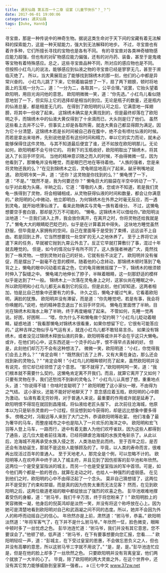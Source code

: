 ```yaml
---
title: 通天仙路 第五百一十二章 设宴（儿童节快乐^？_？^）
date: 2017-06-01 19:00:06
categories: 通天仙路
tags: [Duke, Hannb]
---
```


寻宝兽，那是一种传说中的神奇生物。据说这类生命对于天下间的宝藏有着无法解释的探索能力，这是一种天赋能力，强大到无法解释的地步。
不过，寻宝兽也有着许多种，它们所擅长寻找的宝物也是各有不同。
有的寻宝兽对各类神奇植物感应能力超强，但也有的对矿物感应能力偏强，还有的对丹药、装备，甚至于是鬼魂等宝物有着特殊感应。总之，这些寻宝兽品种不同，所对应的感应物也是不同。
但按照小红鸟儿的说法，能够感应到仙液之物的寻宝兽已经是寥寥无几，甚至于濒临灭绝了。
所以，当大黄展现出了能够找到锦绣木的那一刻，他们的心中都是异常兴奋的。
小红鸟儿跳了下来，它侧着脑袋想了一下，扇了两下翅膀，顿时将地面上的玉瓶一分为二，道：“一分为二，各取其一，公平合理。”说罢，它抬头望着欧阳明，用目光询问他的意思。
欧阳明微微一笑，道：“你先选。”
小红鸟儿看似随意地划了一下，但实际上它的选择却是相当的到位。无论是瓶子的数量，还是瓶内的仙液总量，都是相差无几的。
在得到了欧阳明的认可之后，它满意地一挥翅膀，将其中一份收了起来。
这锦绣木确实是大黄找到的，但是最终却落在了欧阳明之手，而锦绣木中的仙液大黄仅得到了十余滴而已，大头则是归了他们。
虽然这些看上去并不公平，但事实上却是各取所需，就连大黄自己都显得颇为满足。因为它十分清楚，这锦绣木若是长时间被自己吞在腹中，绝不会有喷吐仙液的时候。而若是拿出来培养，先别说他是否有这份时间和精力，单以它的实力而论，就未必能够保得住这件灵物。
与其不知道最后便宜了谁，还不如放在欧阳明那儿。无论如何，欧阳明都不会亏待它的。
将剩下的玉瓶收好，欧阳明取出了锦绣木，将其送入了长羽手环空间。
当他的精神意识随之而入的时候，不由得微微一怔，因为他看到了，那懒龟并没有睡觉，而是眼巴巴地在等待着他。
“人族的强者，您是来将灵物还我的么？”在见到锦绣木之后，灵龟明显地高兴了起来，龇牙咧嘴地说道。
欧阳明冷笑一声，道：“还你？这灵物是你找到的么？”
懒龟愣了一下，道：“不是。”
“既然不是，我为何要还你？”
懒龟巨大的脑袋在半空中转动了一下，似乎对此极为头痛，半晌之后，它道：“尊敬的人类，您或许不知道，若是我们灵龟一族得到了灵物，将会相辅相成，从灵物获得仙液的时间和数量，都会让你满意的。”
欧阳明的心中微动，他立即明白，为何锦绣木在外界之时毫无反应，而一遇到灵龟，就开始喷薄仙液了。
看来此物确实与灵龟一族有着缘分。
不过，这懒龟想要空手套白狼，那却是万万不可能的。
“懒龟，这锦绣木可以借给你。”欧阳明淡淡地道：“一旦我们进入上界，我会放你离开，在离开之时，你将灵物还给我就是了。”
懒龟大大的眼睛眨巴眨巴的，似乎是在计算着其中得失。
这块地方睡觉虽然舒服，但毕竟是人家拥有的空间，自己在里面等于是受到了束缚，远远谈不上自由。若是回到上界，它当然想要找一处空旷的无人之地休养了。
至于上界将它派遣下来的任务，早就被它抛到九霄云外去了。反正它早就打算敷衍了事，混过十年就去睡觉的。
但是，如今的情况似乎有所不同了。这人族强者神通广大，竟然找到了一株灵物。一想到灵物对自己的好处，它就有些不淡定了。
欧阳明并没有催促，而是摆出了一副毫不在意的模样。随着他的心念转动，那锦绣木顿时落到了龟背之上，懒龟的眼中闪动着欢喜之色，它的龟背微微摇摆了一下，锦绣木的根须顿时伸入了裂缝之中。
懒龟竭力地伸长了脖子，半眯着眼睛，这一刻那舒适的模样似乎是达到了**一般。
锦绣木上一次落在灵龟身上之时，这家伙尚在睡眠之中，所以欧阳明和小红鸟儿都无从看到它的反应。但是此刻，他们却知道，这两者相加，怕是比自己想象中还要有力的多。
许久之后，懒龟才缓过气来，它看着欧阳明，满脸的犹豫。
欧阳明并没有滞留，而是道：“你先睡觉吧，若是有事，我会将你唤醒的。”说吧，他的精神意念退出了长羽手环空间。
懒龟在里面愣了半晌，目光在锦绣木和海水上瞅了半晌，终于再度蜷缩了起来。
不管如何，先睡一觉再说。好困，好困啊……
“喂，你为什么不和懒龟做个契约啊？”小红鸟儿眨动着眼睛，疑惑地道：“我看那懒龟对锦绣木很看重，如果你想留下它，它很有可能答应的。”
这种吉祥之物似乎与气运有关，就连小红鸟儿都不敢轻易言杀。
如果没有锦绣木，或者没见过锦绣木释放仙液的异象，欧阳明等或许并不会在乎这只大懒龟。或许，在他们的心中，这东西还是一个烫手的山芋，恨不得早点丢掉的好。
但是，此刻他们却万万不会有这种想法了。
微微一笑，欧阳明道：“小红，你觉得我们会去上界么？”
“肯定会啊！”
“既然我们去了上界，又有大黄在身边，那么还会找到新的灵物么？”
“肯定会啊！”小红鸟儿的眼眸顿时亮了起来，虽然欧阳明并没有说完，但它却已经领悟了这个意思。
“那不就得了。”欧阳明呵呵一笑，道：“我们根本就不需要什么契约，这懒龟肯定离不开我们。而且，就算它离开了又如何？只要有灵物在手，我们还愁找不到新的灵龟么？”
小红鸟儿认真想了想，重重地点头，道：“你说得不错！你啥时变聪明了？”
欧阳明瞪了这小家伙一眼，不由得为之气结。
这小家伙，还能不能好好地聊天了？
意念感应着玉瓶，欧阳明的心中颇为激动。
仙液有着无穷妙用，对于普通人来说，最重要的作用或许就是延寿了。欧阳明恨不得现在就回到昌隆城，将仙液给老匠头服下。
此次前往沧海城，他原本以为只是斩杀灵兽的一个过程，但没想到如今获得的，却是远比想象中要多得多。
傍晚之时，冯毅远等人来到了大门之外，恭请欧阳明等赴宴。
他们准备了最为奢华的马车，而整座城市之中也是陷入了一片欢乐的海洋之中。
欧阳明和宏飞羽等人登上马车，一路而行，途中有着无数人为他们欢呼雀跃，因为这些人都得到了通告，这几位大能者前往海滩，已经将肆虐沧海城的水族灵龟斩杀了。从此以后，沧海城不用再承受水族入侵之苦，人类浩劫至此而终。
至于百年之后，是否还会有浩劫诞生，那就不是这些人能够顾及的了。毕竟，以人类的寿命而言，很难再出现活过百年的普通人。
至于天地老人，那完全是个例，可以忽略不计的。
欧阳明等人在欢呼声中终于进入了城主府，并且见到了因伤拒客的彭华池和年欣然。
这两位一个是受皇室指派的城主，而另一个也是受皇室指派的军中首领。可是，如今他们两个都是一脸的苍白，就算在走动之时，也给人一种强烈的虚弱感。
在见到他们之时，欧阳明的心中不由得泛起了一个念头。
莫非自己猜想错了，这两位并不是受到了约束和禁锢，而是真的因为伤势太重而无法见客？
然而，在见到欧阳明之后，这两位极道老祖的眼中都绽放出了强烈的欢喜之色。
彭华池艰难地撑着受伤的身躯，道：“驸马爷，我们千辛万苦，终于将您盼来了！”
欧阳明脸上的笑容微微一凝，他身后的倪英鸿却是淡然一笑，并没有将这个称呼放在心上。因为她可是清楚地看到欧阳明对自己和武涵凝之间不同的态度。所以，她并不会因为外人的称呼而动摇自己的信心。
年欣然亦是上前，肃然道：“驸马爷，恭喜。”
欧阳明淡然道：“年将军客气了，在下并不是什么驸马爷。”
年欣然一怔，脸色微变，眼眸中顿时多了一丝忧虑之色。
彭华池连忙道：“驸马爷，我们并没有其它意思，您不要误会了。”他顿了顿，低声道：“驸马爷，在下有要事想要向您汇报，您看……”
欧阳明轻叹一声，道：“彭城主，在下受过皇室的恩惠，不会做忘恩负义之人，但也并没有高攀的意思，所以这驸马爷三字就不用说了。”
“是，是，是。”彭华池连忙应是，但是在他的脸上却多了一丝欣然之色。
只要欧阳明并没有背离皇室，他们两个就放了一大半的心了。
毕竟，除了欧阳明的两大灵兽之外，在这个世界中，还没有其它势力能够威胁到皇家第一强者。。
a
(三七中文 www.37zw.net